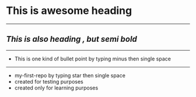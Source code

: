 # **This is awesome heading**
___
## _This is also heading , but semi bold_
___
- This is one kind of bullet point by typing minus then single space
___
* my-first-repo by typing star then single space
* created for testing purposes
* created only for learning purposes
